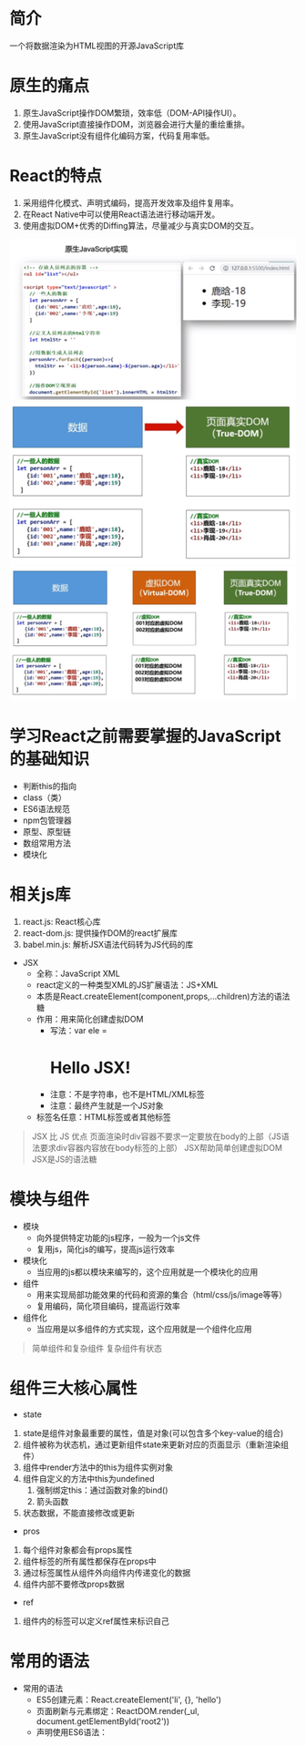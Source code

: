 # 简介
一个将数据渲染为HTML视图的开源JavaScript库
# 原生的痛点
1. 原生JavaScript操作DOM繁琐，效率低（DOM-API操作UI）。
2. 使用JavaScript直接操作DOM，浏览器会进行大量的重绘重排。
3. 原生JavaScript没有组件化编码方案，代码复用率低。

# React的特点
1. 采用组件化模式、声明式编码，提高开发效率及组件复用率。
2. 在React Native中可以使用React语法进行移动端开发。
3. 使用虚拟DOM+优秀的Diffing算法，尽量减少与真实DOM的交互。

![原生JavaScript实现.png](01学习/img/原生JavaScript实现.png)
![原生JavaScript实现的DOM变化.png](01学习/img/原生JavaScript实现的DOM变化.png)
![React实现.png](01学习/img/React实现.png)

# 学习React之前需要掌握的JavaScript的基础知识
- 判断this的指向
- class（类）
- ES6语法规范
- npm包管理器
- 原型、原型链
- 数组常用方法
- 模块化

# 相关js库
1. react.js: React核心库
2. react-dom.js: 提供操作DOM的react扩展库
3. babel.min.js: 解析JSX语法代码转为JS代码的库

- JSX
  - 全称：JavaScript XML
  - react定义的一种类型XML的JS扩展语法：JS+XML
  - 本质是React.createElement(component,props,...children)方法的语法糖
  - 作用：用来简化创建虚拟DOM
    - 写法：var ele = <h1>Hello JSX!</h1>
    - 注意：不是字符串，也不是HTML/XML标签
    - 注意：最终产生就是一个JS对象
  - 标签名任意：HTML标签或者其他标签

> JSX 比 JS 优点
> 页面渲染时div容器不要求一定要放在body的上部（JS语法要求div容器内容放在body标签的上部）
> JSX帮助简单创建虚拟DOM
> JSX是JS的语法糖

# 模块与组件
- 模块
  - 向外提供特定功能的js程序，一般为一个js文件
  - 复用js，简化js的编写，提高js运行效率
- 模块化
  - 当应用的js都以模块来编写的，这个应用就是一个模块化的应用
- 组件
  - 用来实现局部功能效果的代码和资源的集合（html/css/js/image等等）
  - 复用编码，简化项目编码，提高运行效率
- 组件化
  - 当应用是以多组件的方式实现，这个应用就是一个组件化应用

> 简单组件和复杂组件
> 复杂组件有状态

# 组件三大核心属性
- state
1. state是组件对象最重要的属性，值是对象(可以包含多个key-value的组合)
2.  组件被称为状态机，通过更新组件state来更新对应的页面显示（重新渲染组件） 
3. 组件中render方法中的this为组件实例对象
4. 组件自定义的方法中this为undefined
   1. 强制绑定this：通过函数对象的bind()
   2. 箭头函数
5. 状态数据，不能直接修改或更新

- pros
1. 每个组件对象都会有props属性
2. 组件标签的所有属性都保存在props中
3. 通过标签属性从组件外向组件内传递变化的数据
4. 组件内部不要修改props数据

- ref
1. 组件内的标签可以定义ref属性来标识自己

# 常用的语法
- 常用的语法
  - ES5创建元素：React.createElement('li', {}, 'hello')
  - 页面刷新与元素绑定：ReactDOM.render(_ul, document.getElementById('root2'))
  - 声明使用ES6语法：<script type="text/babel">

# 函数式组件和类式组件

# 组件分类，受控组件和非受控组件
[10_1非受控组件.html](01%D1%A7%CF%B0%2F10_1%B7%C7%CA%DC%BF%D8%D7%E9%BC%FE.html)
[10_2受控组件.html](01%D1%A7%CF%B0%2F10_2%CA%DC%BF%D8%D7%E9%BC%FE.html)

# 高阶函数
如果一个函数符合下面2个规范的任何一个，那该函数就是高阶函数
1. 若A函数，接收的参数是一个函数，那么A就可以称之为高阶函数
2. 若A函数，调用的返回值依然是一个函数，那么A就可以称之为高阶函数

函数的柯里化：通过函数调用继续返回函数的方式，实现多次接收参数最后统一处理的函数编码方式

# 组件的生命周期
1. 组件对象从创建到死亡会经历特定阶段
2. React组件对象包含一系列钩子函数（生命周期回调函数），在特定的时刻调用
3. 在定义组件时，在特定的生命周期回调函数，处理特定的工作

![React生命周期.png](01学习/img/React生命周期(旧).png)
> 生命周期三个阶段
> 1. 初始化阶段：由ReactDom.render()触发，初次渲染
>    2. constructor()
>    3. componentWillMount()
>    4. render()
>    5. componentDidMount()：一些初始化的事情，如：开启定时器，发送网络请求，订阅消息
> 2. 更新阶段：由组件内部this.setState()或者父组件重新render触发
>    3. shouldComponentUpdate()
>    4. componentWillUpdate()
>    5. render()：
>    6. componentDidUpdate()
> 3. 卸载组件：由ReactDOM.unmountComponentAtNode()触发
>    4. componentWillUnmount()：一般用于处理收尾的工作，如关闭定时器，取消订阅

- line 1
  - 父组件 
  - componentWillReceiveProps
  - shouldComponentUpdate
  - componentWillUpdate
  - render
- componentDidUpdate
- line 2
  - setState
  - shouldComponentUpdate
  - componentWillUpdate
  - render
  - componentDidUpdate
- line 3
  - forceUpdate
  - componentWillUpdate
  - render
  - componentDidUpdate

![React生命周期（新）.png](01学习/img/React生命周期（新）.png)

---
react脚手架
- xxx 脚手架: 用来帮助程序员快速创建一个基于 xxx 库的模板项目
1. 包含了所有需要的配置(语法检查、jsx编译、devServer...)+
2. 下载好了所有相关的依赖
3. 可以直接运行一个简单效果
- react 提供了一个用于创建react 项目的脚手架库: create-react-app
- 项目的整体技术架构为:react+webpack+es6+eslint3.
- 使用脚手架开发的项目的特点: 模块化、 组件化、 工程化

创建项目并启动
第一步，全局安装:npm install -g create-react-app
第二步，切换到想创项目的目录，使用命令:create-react-app hello-react
第三步，进入项目文件夹:cd hello-react
第四步，启动项目:npm start 

--- 
hello-react
项目说明：
/node_modules: 项目依赖包
/public: 静态资源
/public/favicon.ico: 网站页签的图标
/public/index.html: 应用主页面
/public/manifest.json: 应用加壳的配置文件
/public/robots.txt: 爬虫协议文件
/src: 源码文件夹
/src/App.css: App组件的样式
/src/App.js: App组件
/src/App.test.js: 用于给App做测试
/src/index.css: 样式
/src/index.js: 入口文件
/src/logo.svg: logo图
/src/reportWebVitals.js: 页面性能分析文件(需要web-vitals库的支持)
/src/setupTest.js: 组件测试











